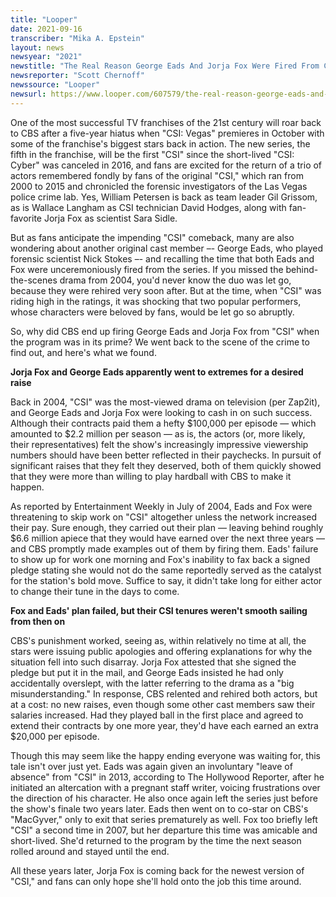 ```yaml
---
title: "Looper"
date: 2021-09-16
transcriber: "Mika A. Epstein"
layout: news
newsyear: "2021"
newstitle: "The Real Reason George Eads And Jorja Fox Were Fired From CSI"
newsreporter: "Scott Chernoff"
newssource: "Looper"
newsurl: https://www.looper.com/607579/the-real-reason-george-eads-and-jorja-fox-were-fired-from-csi/
---
```


One of the most successful TV franchises of the 21st century will roar back to CBS after a five-year hiatus when "CSI: Vegas" premieres in October with some of the franchise's biggest stars back in action. The new series, the fifth in the franchise, will be the first "CSI" since the short-lived "CSI: Cyber" was canceled in 2016, and fans are excited for the return of a trio of actors remembered fondly by fans of the original "CSI," which ran from 2000 to 2015 and chronicled the forensic investigators of the Las Vegas police crime lab. Yes, William Petersen is back as team leader Gil Grissom, as is Wallace Langham as CSI technician David Hodges, along with fan-favorite Jorja Fox as scientist Sara Sidle.

But as fans anticipate the impending "CSI" comeback, many are also wondering about another original cast member –- George Eads, who played forensic scientist Nick Stokes –- and recalling the time that both Eads and Fox were unceremoniously fired from the series. If you missed the behind-the-scenes drama from 2004, you'd never know the duo was let go, because they were rehired very soon after. But at the time, when "CSI" was riding high in the ratings, it was shocking that two popular performers, whose characters were beloved by fans, would be let go so abruptly.

So, why did CBS end up firing George Eads and Jorja Fox from "CSI" when the program was in its prime? We went back to the scene of the crime to find out, and here's what we found.

**Jorja Fox and George Eads apparently went to extremes for a desired raise**

Back in 2004, "CSI" was the most-viewed drama on television (per Zap2it), and George Eads and Jorja Fox were looking to cash in on such success. Although their contracts paid them a hefty $100,000 per episode — which amounted to $2.2 million per season — as is, the actors (or, more likely, their representatives) felt the show's increasingly impressive viewership numbers should have been better reflected in their paychecks. In pursuit of significant raises that they felt they deserved, both of them quickly showed that they were more than willing to play hardball with CBS to make it happen.

As reported by Entertainment Weekly in July of 2004, Eads and Fox were threatening to skip work on "CSI" altogether unless the network increased their pay. Sure enough, they carried out their plan — leaving behind roughly $6.6 million apiece that they would have earned over the next three years — and CBS promptly made examples out of them by firing them. Eads' failure to show up for work one morning and Fox's inability to fax back a signed pledge stating she would not do the same reportedly served as the catalyst for the station's bold move. Suffice to say, it didn't take long for either actor to change their tune in the days to come.

**Fox and Eads' plan failed, but their CSI tenures weren't smooth sailing from then on**

CBS's punishment worked, seeing as, within relatively no time at all, the stars were issuing public apologies and offering explanations for why the situation fell into such disarray. Jorja Fox attested that she signed the pledge but put it in the mail, and George Eads insisted he had only accidentally overslept, with the latter referring to the drama as a "big misunderstanding." In response, CBS relented and rehired both actors, but at a cost: no new raises, even though some other cast members saw their salaries increased. Had they played ball in the first place and agreed to extend their contracts by one more year, they'd have each earned an extra $20,000 per episode.

Though this may seem like the happy ending everyone was waiting for, this tale isn't over just yet. Eads was again given an involuntary "leave of absence" from "CSI" in 2013, according to The Hollywood Reporter, after he initiated an altercation with a pregnant staff writer, voicing frustrations over the direction of his character. He also once again left the series just before the show's finale two years later. Eads then went on to co-star on CBS's "MacGyver," only to exit that series prematurely as well. Fox too briefly left "CSI" a second time in 2007, but her departure this time was amicable and short-lived. She'd returned to the program by the time the next season rolled around and stayed until the end.

All these years later, Jorja Fox is coming back for the newest version of "CSI," and fans can only hope she'll hold onto the job this time around.
